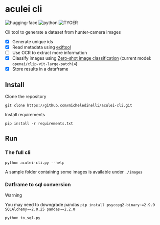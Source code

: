 # aculei cli

![hugging-face](https://img.shields.io/badge/Hugging%20Face-FFD21E.svg?style=plain&logo=Hugging-Face&logoColor=black)
![python](https://img.shields.io/badge/Python-3776AB.svg?style=plain&logo=Python&logoColor=white)
![TYOER](https://img.shields.io/badge/Typer-000000.svg?style=plaine&logo=Typer&logoColor=white)

Cli tool to generate a dataset from hunter-camera images

- [x] Generate unique ids
- [x] Read metadata using [exiftool](https://exiftool.org/)
- [ ] Use OCR to extract more information
- [x] Classify images using [Zero-shot image classification](https://huggingface.co/docs/transformers/tasks/zero_shot_image_classification) (current model: `openai/clip-vit-large-patch14`)
- [x] Store results in a dataframe

## Install

Clone the repository

```console
git clone https://github.com/micheledinelli/aculei-cli.git
```

Install requirements

```console
pip install -r requirements.txt
```

## Run

### The full cli

```console
python aculei-cli.py --help
```

A sample folder containing some images is available under `./images`

### Datframe to sql conversion

> [!WARNING]
> You may need to downgrade pandas `pip install psycopg2-binary~=2.9.9 SQLAlchemy~=2.0.25 pandas~=2.2.0`

```console
python to_sql.py
```

